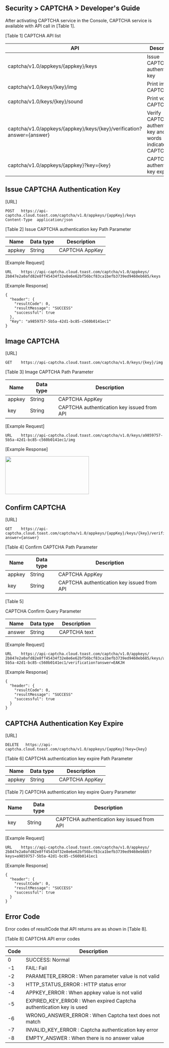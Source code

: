 Security &gt; CAPTCHA &gt; Developer's Guide
--------------------------------------------

After activating CAPTCHA service in the Console, CAPTCHA service is available with API call in \[Table 1\].

\[Table 1\] CAPTCHA API list

| API                                                                   | Description                                                      |
|-----------------------------------------------------------------------|------------------------------------------------------------------|
| captcha/v1.0/appkeys/{appkey}/keys                                    | Issue CAPTCHA authentication key                                 |
| captcha/v1.0/keys/{key}/img                                           | Print image CAPTCHA                                              |
| captcha/v1.0/keys/{key}/sound                                         | Print voice CAPTCHA                                              |
| captcha/v1.0/appkeys/{appkey}/keys/{key}/verification?answer={answer} | Verify CAPTCHA authentication key and words indicated in CAPTCHA |
| captcha/v1.0/appkeys/{appkey}?key={key}                               | CAPTCHA authentication key expire                                |

Issue CAPTCHA Authentication Key
--------------------------------

\[URL\]

    POST   https://api-captcha.cloud.toast.com/captcha/v1.0/appkeys/{appKey}/keys
    Content-Type  application/json

\[Table 2\] Issue CAPTCHA authentication key Path Parameter

| Name   | Data type | Description    |
|--------|-----------|----------------|
| appkey | String    | CAPTCHA AppKey |

\[Example Request\]

    URL    https://api-captcha.cloud.toast.com/captcha/v1.0/appkeys/ 2b847e2a0afd82e8ff45434f32e8e6e62bf56bcf83ca1befb3739ed9460eb685/keys

\[Example Response\]

    {
      "header": {
        "resultCode": 0,
        "resultMessage": "SUCCESS"
        "successful": true
      },
      "Key": "a9859757-5b5a-42d1-bc85-c560b0141ec1"
    }

Image CAPTCHA
-------------

\[URL\]

    GET    https://api-captcha.cloud.toast.com/captcha/v1.0/keys/{key}/img

\[Table 3\] Image CAPTCHA Path Parameter

| Name   | Data type | Description                                |
|--------|-----------|--------------------------------------------|
| appkey | String    | CAPTCHA AppKey                             |
| key    | String    | CAPTCHA authentication key issued from API |

\[Example Request\]

    URL    https://api-captcha.cloud.toast.com/captcha/v1.0/keys/a9859757-5b5a-42d1-bc85-c560b0141ec1/img

\[Example Response\]

<img src="media/image1.gif" width="266" height="120" />

Confirm CAPTCHA
---------------

\[URL\]

    GET    https://api-captcha.cloud.toast.com/captcha/v1.0/appkeys/{appKey}/keys/{key}/verification?answer={answer}

\[Table 4\] Confirm CAPTCHA Path Parameter

| Name   | Data type | Description                                |
|--------|-----------|--------------------------------------------|
| appkey | String    | CAPTCHA AppKey                             |
| key    | String    | CAPTCHA authentication key issued from API |

\[Table 5\]

CAPTCHA
Confirm Query Parameter

| Name   | Data type | Description  |
|--------|-----------|--------------|
| answer | String    | CAPTCHA text |

\[Example Request\]

    URL    https://api-captcha.cloud.toast.com/captcha/v1.0/appkeys/ 2b847e2a0afd82e8ff45434f32e8e6e62bf56bcf83ca1befb3739ed9460eb685/keys/a9859757-5b5a-42d1-bc85-c560b0141ec1/verification?answer=EAKJH

\[Example Response\]

    {
      "header": {
        "resultCode": 0,
        "resultMessage": "SUCCESS"
        "successful": true
      }
    }

CAPTCHA Authentication Key Expire
---------------------------------

\[URL\]

    DELETE   https://api-captcha.cloud.toast.com/captcha/v1.0/appkeys/{appKey}?key={key}

\[Table 6\] CAPTCHA authentication key expire Path Parameter

| Name   | Data type | Description    |
|--------|-----------|----------------|
| appkey | String    | CAPTCHA AppKey |

\[Table 7\] CAPTCHA authentication key expire Query Parameter

| Name | Data type | Description                                |
|------|-----------|--------------------------------------------|
| key  | String    | CAPTCHA authentication key issued from API |

\[Example Request\]

    URL    https://api-captcha.cloud.toast.com/captcha/v1.0/appkeys/ 2b847e2a0afd82e8ff45434f32e8e6e62bf56bcf83ca1befb3739ed9460eb685?keys=a9859757-5b5a-42d1-bc85-c560b0141ec1

\[Example Response\]

    {
      "header": {
        "resultCode": 0,
        "resultMessage": "SUCCESS"
        "successful": true
      }
    }

Error Code
----------

Error codes of resultCode that API returns are as shown in \[Table 8\].

\[Table 8\] CAPTCHA API error codes

| Code | Description                                                           |
|------|-----------------------------------------------------------------------|
| 0    | SUCCESS: Normal                                                       |
| -1   | FAIL: Fail                                                            |
| -2   | PARAMETER\_ERROR : When parameter value is not valid                  |
| -3   | HTTP\_STATUS\_ERROR : HTTP status error                               |
| -4   | APPKEY\_ERROR : When appkey value is not valid                        |
| -5   | EXPIRED\_KEY\_ERROR : When expired Captcha authentication key is used |
| -6   | WRONG\_ANSWER\_ERROR : When Captcha text does not match               |
| -7   | INVALID\_KEY\_ERROR : Captcha authentication key error                |
| -8   | EMPTY\_ANSWER : When there is no answer value                         |


